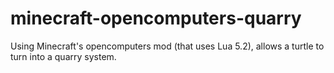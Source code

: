 # minecraft-opencomputers-quarry
Using Minecraft's opencomputers mod (that uses Lua 5.2), allows a turtle to turn into a quarry system.
